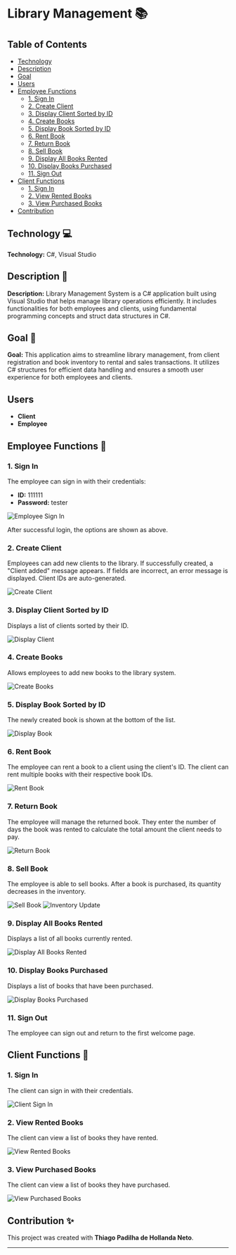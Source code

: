 # Library Management 📚

## Table of Contents
- [Technology](#technology-)
- [Description](#description-)
- [Goal](#goal-)
- [Users](#users)
- [Employee Functions](#employee-functions-)
  - [1. Sign In](#1-sign-in)
  - [2. Create Client](#2-create-client)
  - [3. Display Client Sorted by ID](#3-display-client-sorted-by-id)
  - [4. Create Books](#4-create-books)
  - [5. Display Book Sorted by ID](#5-display-book-sorted-by-id)
  - [6. Rent Book](#6-rent-book)
  - [7. Return Book](#7-return-book)
  - [8. Sell Book](#8-sell-book)
  - [9. Display All Books Rented](#9-display-all-books-rented)
  - [10. Display Books Purchased](#10-display-books-purchased)
  - [11. Sign Out](#11-sign-out)
- [Client Functions](#client-functions-)
  - [1. Sign In](#1-sign-in-1)
  - [2. View Rented Books](#2-view-rented-books)
  - [3. View Purchased Books](#3-view-purchased-books)
- [Contribution](#contribution-)

## Technology 💻
**Technology:** C#, Visual Studio

## Description 📝
**Description:** Library Management System is a C# application built using Visual Studio that helps manage library operations efficiently. It includes functionalities for both employees and clients, using fundamental programming concepts and struct data structures in C#.

## Goal 🎯
**Goal:** This application aims to streamline library management, from client registration and book inventory to rental and sales transactions. It utilizes C# structures for efficient data handling and ensures a smooth user experience for both employees and clients.

## Users
- **Client**
- **Employee**

## Employee Functions 🚀

### 1. Sign In
The employee can sign in with their credentials:
- **ID:** 111111
- **Password:** tester

![Employee Sign In](./media/image1.png)

After successful login, the options are shown as above.

### 2. Create Client
Employees can add new clients to the library. If successfully created, a "Client added" message appears. If fields are incorrect, an error message is displayed. Client IDs are auto-generated.

![Create Client](./media/image3.png)

### 3. Display Client Sorted by ID
Displays a list of clients sorted by their ID.

![Display Client](./media/image4.png)

### 4. Create Books
Allows employees to add new books to the library system.

![Create Books](./media/image5.png)

### 5. Display Book Sorted by ID
The newly created book is shown at the bottom of the list.

![Display Book](./media/image6.png)

### 6. Rent Book
The employee can rent a book to a client using the client's ID. The client can rent multiple books with their respective book IDs.

![Rent Book](./media/image7.png)

### 7. Return Book
The employee will manage the returned book. They enter the number of days the book was rented to calculate the total amount the client needs to pay.

![Return Book](./media/image8.png)

### 8. Sell Book
The employee is able to sell books. After a book is purchased, its quantity decreases in the inventory.

![Sell Book](./media/image9.png)
![Inventory Update](./media/image10.png)

### 9. Display All Books Rented
Displays a list of all books currently rented.

![Display All Books Rented](./media/image11.png)

### 10. Display Books Purchased
Displays a list of books that have been purchased.

![Display Books Purchased](./media/image12.png)

### 11. Sign Out
The employee can sign out and return to the first welcome page.

## Client Functions 🌟

### 1. Sign In
The client can sign in with their credentials.

![Client Sign In](./media/image13.png)

### 2. View Rented Books
The client can view a list of books they have rented.

![View Rented Books](./media/image14.png)

### 3. View Purchased Books
The client can view a list of books they have purchased.

![View Purchased Books](./media/image15.png)

## Contribution ✨
This project was created with **Thiago Padilha de Hollanda Neto**.

---

